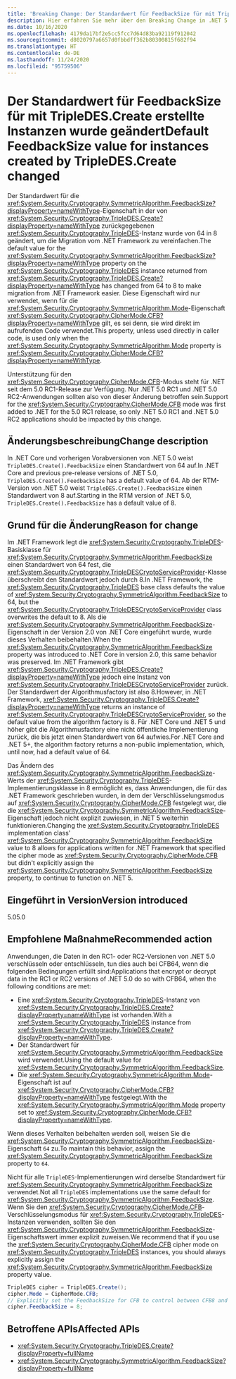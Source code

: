 ```yaml
---
title: 'Breaking Change: Der Standardwert für FeedbackSize für mit TripleDES.Create erstellte Instanzen wurde geändert'
description: Hier erfahren Sie mehr über den Breaking Change in .NET 5.0, bei dem der Standardwert für die Eigenschaft „FeedbackSize“ der TripleDES-Instanz, die von TripleDES.Create() zurückgegeben wird, von 64 in 8 geändert wird.
ms.date: 10/16/2020
ms.openlocfilehash: 4179da17bf2e5cc5fcc7d64d83ba92119f912042
ms.sourcegitcommit: d8020797a6657d0fbbdff362b80300815f682f94
ms.translationtype: HT
ms.contentlocale: de-DE
ms.lasthandoff: 11/24/2020
ms.locfileid: "95759506"
---
```

# <a name="default-feedbacksize-value-for-instances-created-by-tripledescreate-changed"></a><span data-ttu-id="bfa87-103">Der Standardwert für FeedbackSize für mit TripleDES.Create erstellte Instanzen wurde geändert</span><span class="sxs-lookup"><span data-stu-id="bfa87-103">Default FeedbackSize value for instances created by TripleDES.Create changed</span></span>

<span data-ttu-id="bfa87-104">Der Standardwert für die <xref:System.Security.Cryptography.SymmetricAlgorithm.FeedbackSize?displayProperty=nameWithType>-Eigenschaft in der von <xref:System.Security.Cryptography.TripleDES.Create?displayProperty=nameWithType> zurückgegebenen <xref:System.Security.Cryptography.TripleDES>-Instanz wurde von 64 in 8 geändert, um die Migration vom .NET Framework zu vereinfachen.</span><span class="sxs-lookup"><span data-stu-id="bfa87-104">The default value for the <xref:System.Security.Cryptography.SymmetricAlgorithm.FeedbackSize?displayProperty=nameWithType> property on the <xref:System.Security.Cryptography.TripleDES> instance returned from <xref:System.Security.Cryptography.TripleDES.Create?displayProperty=nameWithType> has changed from 64 to 8 to make migration from .NET Framework easier.</span></span> <span data-ttu-id="bfa87-105">Diese Eigenschaft wird nur verwendet, wenn für die <xref:System.Security.Cryptography.SymmetricAlgorithm.Mode>-Eigenschaft <xref:System.Security.Cryptography.CipherMode.CFB?displayProperty=nameWithType> gilt, es sei denn, sie wird direkt im aufrufenden Code verwendet.</span><span class="sxs-lookup"><span data-stu-id="bfa87-105">This property, unless used directly in caller code, is used only when the <xref:System.Security.Cryptography.SymmetricAlgorithm.Mode> property is <xref:System.Security.Cryptography.CipherMode.CFB?displayProperty=nameWithType>.</span></span>

<span data-ttu-id="bfa87-106">Unterstützung für den <xref:System.Security.Cryptography.CipherMode.CFB>-Modus steht für .NET seit dem 5.0 RC1-Release zur Verfügung. Nur .NET 5.0 RC1 und .NET 5.0 RC2-Anwendungen sollten also von dieser Änderung betroffen sein.</span><span class="sxs-lookup"><span data-stu-id="bfa87-106">Support for the <xref:System.Security.Cryptography.CipherMode.CFB> mode was first added to .NET for the 5.0 RC1 release, so only .NET 5.0 RC1 and .NET 5.0 RC2 applications should be impacted by this change.</span></span>

## <a name="change-description"></a><span data-ttu-id="bfa87-107">Änderungsbeschreibung</span><span class="sxs-lookup"><span data-stu-id="bfa87-107">Change description</span></span>

<span data-ttu-id="bfa87-108">In .NET Core und vorherigen Vorabversionen von .NET 5.0 weist `TripleDES.Create().FeedbackSize` einen Standardwert von 64 auf.</span><span class="sxs-lookup"><span data-stu-id="bfa87-108">In .NET Core and previous pre-release versions of .NET 5.0, `TripleDES.Create().FeedbackSize` has a default value of 64.</span></span> <span data-ttu-id="bfa87-109">Ab der RTM-Version von .NET 5.0 weist `TripleDES.Create().FeedbackSize` einen Standardwert von 8 auf.</span><span class="sxs-lookup"><span data-stu-id="bfa87-109">Starting in the RTM version of .NET 5.0, `TripleDES.Create().FeedbackSize` has a default value of 8.</span></span>

## <a name="reason-for-change"></a><span data-ttu-id="bfa87-110">Grund für die Änderung</span><span class="sxs-lookup"><span data-stu-id="bfa87-110">Reason for change</span></span>

<span data-ttu-id="bfa87-111">Im .NET Framework legt die <xref:System.Security.Cryptography.TripleDES>-Basisklasse für <xref:System.Security.Cryptography.SymmetricAlgorithm.FeedbackSize> einen Standardwert von 64 fest, die <xref:System.Security.Cryptography.TripleDESCryptoServiceProvider>-Klasse überschreibt den Standardwert jedoch durch 8.</span><span class="sxs-lookup"><span data-stu-id="bfa87-111">In .NET Framework, the <xref:System.Security.Cryptography.TripleDES> base class defaults the value of <xref:System.Security.Cryptography.SymmetricAlgorithm.FeedbackSize> to 64, but the <xref:System.Security.Cryptography.TripleDESCryptoServiceProvider> class overwrites the default to 8.</span></span> <span data-ttu-id="bfa87-112">Als die <xref:System.Security.Cryptography.SymmetricAlgorithm.FeedbackSize>-Eigenschaft in der Version 2.0 von .NET Core eingeführt wurde, wurde dieses Verhalten beibehalten.</span><span class="sxs-lookup"><span data-stu-id="bfa87-112">When the <xref:System.Security.Cryptography.SymmetricAlgorithm.FeedbackSize> property was introduced to .NET Core in version 2.0, this same behavior was preserved.</span></span> <span data-ttu-id="bfa87-113">Im .NET Framework gibt <xref:System.Security.Cryptography.TripleDES.Create?displayProperty=nameWithType> jedoch eine Instanz von <xref:System.Security.Cryptography.TripleDESCryptoServiceProvider> zurück. Der Standardwert der Algorithmusfactory ist also 8.</span><span class="sxs-lookup"><span data-stu-id="bfa87-113">However, in .NET Framework, <xref:System.Security.Cryptography.TripleDES.Create?displayProperty=nameWithType> returns an instance of <xref:System.Security.Cryptography.TripleDESCryptoServiceProvider>, so the default value from the algorithm factory is 8.</span></span> <span data-ttu-id="bfa87-114">Für .NET Core und .NET 5 und höher gibt die Algorithmusfactory eine nicht öffentliche Implementierung zurück, die bis jetzt einen Standardwert von 64 aufwies.</span><span class="sxs-lookup"><span data-stu-id="bfa87-114">For .NET Core and .NET 5+, the algorithm factory returns a non-public implementation, which, until now, had a default value of 64.</span></span>

<span data-ttu-id="bfa87-115">Das Ändern des <xref:System.Security.Cryptography.SymmetricAlgorithm.FeedbackSize>-Werts der <xref:System.Security.Cryptography.TripleDES>-Implementierungsklasse in 8 ermöglicht es, dass Anwendungen, die für das .NET Framework geschrieben wurden, in dem der Verschlüsselungsmodus auf <xref:System.Security.Cryptography.CipherMode.CFB> festgelegt war, die die <xref:System.Security.Cryptography.SymmetricAlgorithm.FeedbackSize>-Eigenschaft jedoch nicht explizit zuwiesen, in .NET 5 weiterhin funktionieren.</span><span class="sxs-lookup"><span data-stu-id="bfa87-115">Changing the <xref:System.Security.Cryptography.TripleDES> implementation class' <xref:System.Security.Cryptography.SymmetricAlgorithm.FeedbackSize> value to 8 allows for applications written for .NET Framework that specified the cipher mode as <xref:System.Security.Cryptography.CipherMode.CFB> but didn't explicitly assign the <xref:System.Security.Cryptography.SymmetricAlgorithm.FeedbackSize> property, to continue to function on .NET 5.</span></span>

## <a name="version-introduced"></a><span data-ttu-id="bfa87-116">Eingeführt in Version</span><span class="sxs-lookup"><span data-stu-id="bfa87-116">Version introduced</span></span>

<span data-ttu-id="bfa87-117">5.0</span><span class="sxs-lookup"><span data-stu-id="bfa87-117">5.0</span></span>

## <a name="recommended-action"></a><span data-ttu-id="bfa87-118">Empfohlene Maßnahme</span><span class="sxs-lookup"><span data-stu-id="bfa87-118">Recommended action</span></span>

<span data-ttu-id="bfa87-119">Anwendungen, die Daten in den RC1- oder RC2-Versionen von .NET 5.0 verschlüsseln oder entschlüsseln, tun dies auch bei CFB64, wenn die folgenden Bedingungen erfüllt sind:</span><span class="sxs-lookup"><span data-stu-id="bfa87-119">Applications that encrypt or decrypt data in the RC1 or RC2 versions of .NET 5.0 do so with CFB64, when the following conditions are met:</span></span>

- <span data-ttu-id="bfa87-120">Eine <xref:System.Security.Cryptography.TripleDES>-Instanz von <xref:System.Security.Cryptography.TripleDES.Create?displayProperty=nameWithType> ist vorhanden.</span><span class="sxs-lookup"><span data-stu-id="bfa87-120">With a <xref:System.Security.Cryptography.TripleDES> instance from <xref:System.Security.Cryptography.TripleDES.Create?displayProperty=nameWithType>.</span></span>
- <span data-ttu-id="bfa87-121">Der Standardwert für <xref:System.Security.Cryptography.SymmetricAlgorithm.FeedbackSize> wird verwendet.</span><span class="sxs-lookup"><span data-stu-id="bfa87-121">Using the default value for <xref:System.Security.Cryptography.SymmetricAlgorithm.FeedbackSize>.</span></span>
- <span data-ttu-id="bfa87-122">Die <xref:System.Security.Cryptography.SymmetricAlgorithm.Mode>-Eigenschaft ist auf <xref:System.Security.Cryptography.CipherMode.CFB?displayProperty=nameWithType> festgelegt.</span><span class="sxs-lookup"><span data-stu-id="bfa87-122">With the <xref:System.Security.Cryptography.SymmetricAlgorithm.Mode> property set to <xref:System.Security.Cryptography.CipherMode.CFB?displayProperty=nameWithType>.</span></span>

<span data-ttu-id="bfa87-123">Wenn dieses Verhalten beibehalten werden soll, weisen Sie die <xref:System.Security.Cryptography.SymmetricAlgorithm.FeedbackSize>-Eigenschaft `64` zu.</span><span class="sxs-lookup"><span data-stu-id="bfa87-123">To maintain this behavior, assign the <xref:System.Security.Cryptography.SymmetricAlgorithm.FeedbackSize> property to `64`.</span></span>

<span data-ttu-id="bfa87-124">Nicht für alle `TripleDES`-Implementierungen wird derselbe Standardwert für <xref:System.Security.Cryptography.SymmetricAlgorithm.FeedbackSize> verwendet.</span><span class="sxs-lookup"><span data-stu-id="bfa87-124">Not all `TripleDES` implementations use the same default for <xref:System.Security.Cryptography.SymmetricAlgorithm.FeedbackSize>.</span></span> <span data-ttu-id="bfa87-125">Wenn Sie den <xref:System.Security.Cryptography.CipherMode.CFB>-Verschlüsselungsmodus für <xref:System.Security.Cryptography.TripleDES>-Instanzen verwenden, sollten Sie den <xref:System.Security.Cryptography.SymmetricAlgorithm.FeedbackSize>-Eigenschaftswert immer explizit zuweisen.</span><span class="sxs-lookup"><span data-stu-id="bfa87-125">We recommend that if you use the <xref:System.Security.Cryptography.CipherMode.CFB> cipher mode on <xref:System.Security.Cryptography.TripleDES> instances, you should always explicitly assign the <xref:System.Security.Cryptography.SymmetricAlgorithm.FeedbackSize> property value.</span></span>

```csharp
TripleDES cipher = TripleDES.Create();
cipher.Mode = CipherMode.CFB;
// Explicitly set the FeedbackSize for CFB to control between CFB8 and CFB64.
cipher.FeedbackSize = 8;
```

## <a name="affected-apis"></a><span data-ttu-id="bfa87-126">Betroffene APIs</span><span class="sxs-lookup"><span data-stu-id="bfa87-126">Affected APIs</span></span>

- <xref:System.Security.Cryptography.TripleDES.Create?displayProperty=fullName>
- <xref:System.Security.Cryptography.SymmetricAlgorithm.FeedbackSize?displayProperty=fullName>

<!--

### Affected APIs

- `M:System.Security.Cryptography.TripleDES.Create`
- `P:System.Security.Cryptography.SymmetricAlgorithm.FeedbackSize`

### Category

- Cryptography

-->
